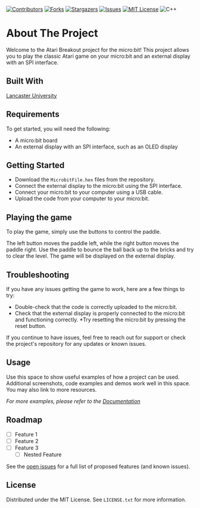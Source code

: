 [![Contributors][contributors-shield]][contributors-url]
[![Forks][forks-shield]][forks-url]
[![Stargazers][stars-shield]][stars-url]
[![Issues][issues-shield]][issues-url]
[![MIT License][license-shield]][license-url]
![C++](https://img.shields.io/badge/c++-%2300599C.svg?style=for-the-badge&logo=c%2B%2B&logoColor=white)

# About The Project
Welcome to the Atari Breakout project for the micro:bit! This project allows you to play the classic Atari game on your micro:bit and an external display with an SPI interface.

## Built With
[Lancaster University](https://lancaster-university.github.io/microbit-docs/)

## Requirements
To get started, you will need the following:
* A micro:bit board
* An external display with an SPI interface, such as an OLED display

## Getting Started
* Download the `MicrobitFile.hex` files from the repository.
* Connect the external display to the micro:bit using the SPI interface.
* Connect your micro:bit to your computer using a USB cable.
* Upload the code from your computer to your micro:bit.

## Playing the game
To play the game, simply use the buttons to control the paddle.

The left button moves the paddle left, while the right button moves the paddle right. Use the paddle to bounce the ball back up to the bricks and try to clear the level. The game will be displayed on the external display.

## Troubleshooting
If you have any issues getting the game to work, here are a few things to try:
* Double-check that the code is correctly uploaded to the micro:bit.
* Check that the external display is properly connected to the micro:bit and functioning correctly.
*Try resetting the micro:bit by pressing the reset button.

If you continue to have issues, feel free to reach out for support or check the project's repository for any updates or known issues.

## Usage

Use this space to show useful examples of how a project can be used. Additional screenshots, code examples and demos work well in this space. You may also link to more resources.

_For more examples, please refer to the [Documentation](https://example.com)_

## Roadmap

- [ ] Feature 1
- [ ] Feature 2
- [ ] Feature 3
    - [ ] Nested Feature

See the [open issues](https://github.com/NaegeliJ/MicroBit_Projekt/issues) for a full list of proposed features (and known issues).

## License

Distributed under the MIT License. See `LICENSE.txt` for more information.

[contributors-shield]: https://img.shields.io/github/contributors/NaegeliJ/MicroBit_Projekt.svg?style=for-the-badge
[contributors-url]: https://github.com/NaegeliJ/MicroBit_Projekt/graphs/contributors
[forks-shield]: https://img.shields.io/github/forks/NaegeliJ/MicroBit_Projekt.svg?style=for-the-badge
[forks-url]: https://github.com/NaegeliJ/MicroBit_Projekt/network/members
[stars-shield]: https://img.shields.io/github/stars/NaegeliJ/MicroBit_Projekt.svg?style=for-the-badge
[stars-url]: https://github.com/NaegeliJ/MicroBit_Projekt/stargazers
[issues-shield]: https://img.shields.io/github/issues/NaegeliJ/MicroBit_Projekt.svg?style=for-the-badge
[issues-url]: https://github.com/NaegeliJ/MicroBit_Projekt/issues
[license-shield]: https://img.shields.io/github/license/NaegeliJ/MicroBit_Projekt.svg?style=for-the-badge
[license-url]: https://github.com/NaegeliJ/MicroBit_Projekt/LICENSE.txt
